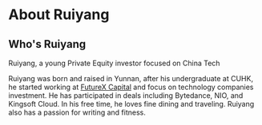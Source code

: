 # About Ruiyang


## Who's Ruiyang

Ruiyang, a young Private Equity investor focused on China Tech

Ruiyang was born and raised in Yunnan, after his undergraduate at CUHK, he started working at [FutureX Capital](https://www.futurexcapital.com/) and focus on technology companies investment. He has participated in deals including Bytedance, NIO, and Kingsoft Cloud. In his free time, he loves fine dining and traveling. Ruiyang also has a passion for writing and fitness.

